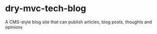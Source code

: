 # dry-mvc-tech-blog
A CMS-style blog site that can publish articles, blog posts, thoughts and opinions
